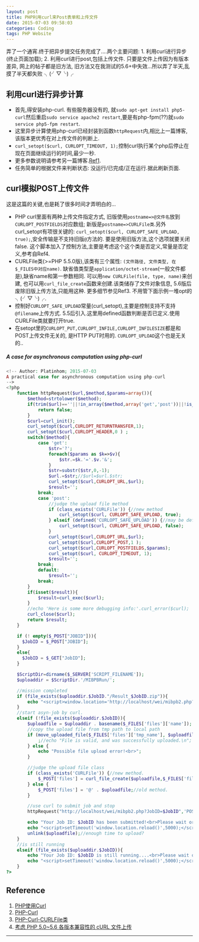 ```yaml
---
layout: post
title: PHP利用curl来Post表单和上传文件
date: 2015-07-03 09:58:03
categories: Coding
tags: PHP Website
---
```


弄了一个通宵.终于把异步提交任务完成了....两个主要问题: 1. 利用curl进行异步(终止页面加载); 2. 利用curl进行post,包括上传文件. 只要是文件上传因为有版本差异, 网上的帖子都是旧方法, 旧方法又在我测试的5.6+中失效...所以弄了半天,乱摸了半天都失败 ╮(╯▽╰)╭

## 利用curl进行异步计算

- 首先,得安装php-curl. 有些服务器没有的, 就`sudo apt-get install php5-curl`然后重启`sudo service apache2 restart`,要是有php-fpm(??)就`sudo service php5-fpm restart`.
- 这里异步计算使用php-curl已经封装到函数`httpRequest`内,相比上一篇博客, 该版本更优秀在对上传文件的判断上. 
- `curl_setopt($curl, CURLOPT_TIMEOUT, 1);`控制curl执行某个php后停止在现在页面继续运行的时间,最少一秒.
- 更多参数说明请参考另一篇博客.[Ref1](http://platinhom.github.io/2015/07/03/php-curl/).
- 任务简单的根据文件来判断状态: 没运行/已完成/正在运行.据此刷新页面.

## curl模拟POST上传文件
这是这篇的关键,也是耗了很多时间才弄明白的...

- PHP curl里面有两种上传文件指定方式, 旧版使用`postname=>@文件名`放到`CURLOPT_POSTFIELDS`对应数组; 新版是`postname=>CURLFile类`.另外curl_setopt有项很关键的: `curl_setopt($curl, CURLOPT_SAFE_UPLOAD, true);`,安全传输是不支持旧版`@`方法的. 要是使用旧版方法,这个选项就要关闭false. 这个脚本加入了控制方法,主要是考虑这个这个类是否定义,常量是否定义,参考自Ref4.
- CURLFile类(>=PHP 5.5.0版),该类有三个属性: `(文件路径, 文件类型, 在$_FILES中对应name)`. 缺省值类型是`application/octet-stream`(一般文件都是),缺省name和第一参数相同. 可以用`new CURLFile(file, type, name)`来创建, 也可以用`curl_file_create`函数来创建.该类储存了文件对象信息, 5.6版后废除旧版上传方法,只能用这种. 更多细节参见Ref3. 不用管下面示例一堆opt的 ╮(╯▽╰)╭.
- 控制好`CURLOPT_SAFE_UPLOAD`常量(curl_setopt),主要是控制支持不支持`@filename`上传方式. 5.5后引入.这里用defined函数判断是否已定义.使用CURLFile类就要打开true.
- 在setopt里的`CURLOPT_PUT,CURLOPT_INFILE,CURLOPT_INFILESIZE`都是和POST上传文件无关的, 是HTTP PUT时用的. `CURLOPT_UPLOAD`这个也是无关的..

##### A case for asynchronous computation using php-curl

~~~php
<!-- Author: Platinhom; 2015-07-03 
A practical case for asynchronous computation using php-curl
-->
<?php
	function httpRequest($url,$method,$params=array()){
		$method=strtolower($method);
		if(trim($url)==''||!in_array($method,array('get','post'))||!is_array($params)){
			return false;
		}
		$curl=curl_init();
		curl_setopt($curl,CURLOPT_RETURNTRANSFER,1);
		curl_setopt($curl,CURLOPT_HEADER,0 ) ;
		switch($method){
			case 'get':
				$str='?';
				foreach($params as $k=>$v){
					$str.=$k.'='.$v.'&';
				}
				$str=substr($str,0,-1);
				$url.=$str;//$url=$url.$str;
				curl_setopt($curl,CURLOPT_URL,$url);
				$result='';
			break;
			case 'post':
				//judge the upload file method
			    if (class_exists('CURLFile')) {//new method
    				curl_setopt($curl, CURLOPT_SAFE_UPLOAD, true);
				} elseif (defined('CURLOPT_SAFE_UPLOAD')) {//may be defined in old method.
        			curl_setopt($curl, CURLOPT_SAFE_UPLOAD, false);
    			}
				curl_setopt($curl,CURLOPT_URL,$url);
				curl_setopt($curl,CURLOPT_POST,1 );
				curl_setopt($curl,CURLOPT_POSTFIELDS,$params);
				curl_setopt($curl, CURLOPT_TIMEOUT, 1);
				$result='';
			break;
			default:
				$result='';
			break;
		}
		if(isset($result)){
			$result=curl_exec($curl);
		}
		//echo 'Here is some more debugging info:'.curl_error($curl);
		curl_close($curl);
		return $result;
	}

    if (! empty($_POST["JOBID"])){
      $JobID = $_POST["JOBID"];
    }
    else{
      $JobID = $_GET["JobID"];
    }

   	$ScriptDir=dirname($_SERVER['SCRIPT_FILENAME']);
    $uploaddir = $ScriptDir.'/MIBPBRun/';

    //mission completed
	if (file_exists($uploaddir.$JobID."/Result_$JobID.zip")){
		echo "<script>window.location='http://localhost/wei/mibpb2.php?software=mibpb&JobID=$JobID';</script>";
	}
	//start asyn-job by curl.
	elseif (!file_exists($uploaddir.$JobID)){
		$uploadfile = $uploaddir . basename($_FILES['files']['name']);
		//copy the upload file from tmp path to local path
		if (move_uploaded_file($_FILES['files']['tmp_name'], $uploadfile)) {
    		;//echo "File is valid, and was successfully uploaded.\n";
		} else {
    		echo "Possible file upload error!<br>";
		}

		//judge the upload file class
		if (class_exists('CURLFile')) {//new method.
    		$_POST['files'] = curl_file_create($uploadfile,$_FILES['files']['type'],$_FILES['files']['name']);
		} else {
    		$_POST['files'] = '@' . $uploadfile;//old method.
		}

		//use curl to submit job and stop
    	httpRequest("http://localhost/wei/mibpb2.php?JobID=$JobID",'POST',$_POST,$uploadfile);

		echo "Your Job ID: $JobID has been submitted!<br>Please wait or close your page and take your result later. ";
    	echo "<script>setTimeout('window.location.reload()',5000);</script>"; //指定5秒刷新一次
    	unlink($uploadfile);//enough time to upload?
    }
    //is still running
	elseif (file_exists($uploaddir.$JobID)){
		echo "Your Job ID: $JobID is still running....<br>Please wait or close your page and take your result later.";
    	echo "<script>setTimeout('window.location.reload()',5000);</script>"; //指定5秒刷新一次
	}
?>
~~~

## Reference

1. [PHP使用Curl](http://platinhom.github.io/2015/07/03/php-curl/)
2. [PHP-Curl](http://php.net/manual/en/book.curl.php)
3. [PHP-Curl-CURLFile类](http://php.net/manual/en/class.curlfile.php)
4. [考虑 PHP 5.0~5.6 各版本兼容性的 cURL 文件上传](http://segmentfault.com/a/1190000000725185)

---
